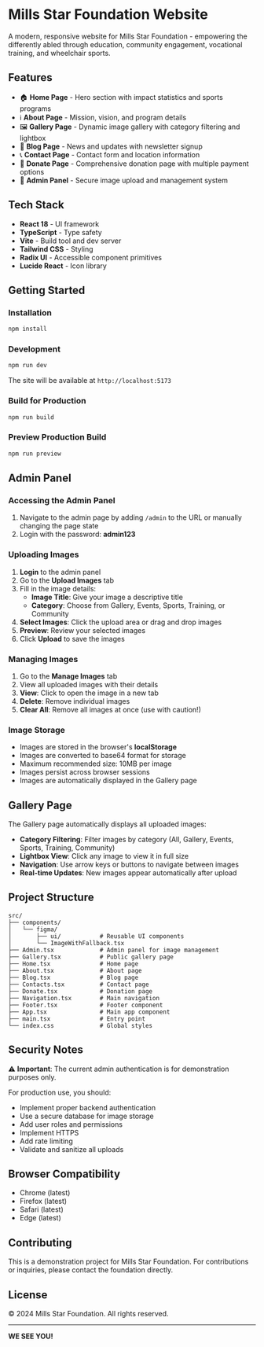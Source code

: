 # Mills Star Foundation Website

A modern, responsive website for Mills Star Foundation - empowering the differently abled through education, community engagement, vocational training, and wheelchair sports.

## Features

- 🏠 **Home Page** - Hero section with impact statistics and sports programs
- ℹ️ **About Page** - Mission, vision, and program details
- 🖼️ **Gallery Page** - Dynamic image gallery with category filtering and lightbox
- 📝 **Blog Page** - News and updates with newsletter signup
- 📞 **Contact Page** - Contact form and location information
- 💝 **Donate Page** - Comprehensive donation page with multiple payment options
- 🔐 **Admin Panel** - Secure image upload and management system

## Tech Stack

- **React 18** - UI framework
- **TypeScript** - Type safety
- **Vite** - Build tool and dev server
- **Tailwind CSS** - Styling
- **Radix UI** - Accessible component primitives
- **Lucide React** - Icon library

## Getting Started

### Installation

```bash
npm install
```

### Development

```bash
npm run dev
```

The site will be available at `http://localhost:5173`

### Build for Production

```bash
npm run build
```

### Preview Production Build

```bash
npm run preview
```

## Admin Panel

### Accessing the Admin Panel

1. Navigate to the admin page by adding `/admin` to the URL or manually changing the page state
2. Login with the password: **admin123**

### Uploading Images

1. **Login** to the admin panel
2. Go to the **Upload Images** tab
3. Fill in the image details:
   - **Image Title**: Give your image a descriptive title
   - **Category**: Choose from Gallery, Events, Sports, Training, or Community
4. **Select Images**: Click the upload area or drag and drop images
5. **Preview**: Review your selected images
6. Click **Upload** to save the images

### Managing Images

1. Go to the **Manage Images** tab
2. View all uploaded images with their details
3. **View**: Click to open the image in a new tab
4. **Delete**: Remove individual images
5. **Clear All**: Remove all images at once (use with caution!)

### Image Storage

- Images are stored in the browser's **localStorage**
- Images are converted to base64 format for storage
- Maximum recommended size: 10MB per image
- Images persist across browser sessions
- Images are automatically displayed in the Gallery page

## Gallery Page

The Gallery page automatically displays all uploaded images:

- **Category Filtering**: Filter images by category (All, Gallery, Events, Sports, Training, Community)
- **Lightbox View**: Click any image to view it in full size
- **Navigation**: Use arrow keys or buttons to navigate between images
- **Real-time Updates**: New images appear automatically after upload

## Project Structure

```
src/
├── components/
│   └── figma/
│       ├── ui/           # Reusable UI components
│       └── ImageWithFallback.tsx
├── Admin.tsx             # Admin panel for image management
├── Gallery.tsx           # Public gallery page
├── Home.tsx              # Home page
├── About.tsx             # About page
├── Blog.tsx              # Blog page
├── Contacts.tsx          # Contact page
├── Donate.tsx            # Donation page
├── Navigation.tsx        # Main navigation
├── Footer.tsx            # Footer component
├── App.tsx               # Main app component
├── main.tsx              # Entry point
└── index.css             # Global styles
```

## Security Notes

⚠️ **Important**: The current admin authentication is for demonstration purposes only.

For production use, you should:
- Implement proper backend authentication
- Use a secure database for image storage
- Add user roles and permissions
- Implement HTTPS
- Add rate limiting
- Validate and sanitize all uploads

## Browser Compatibility

- Chrome (latest)
- Firefox (latest)
- Safari (latest)
- Edge (latest)

## Contributing

This is a demonstration project for Mills Star Foundation. For contributions or inquiries, please contact the foundation directly.

## License

© 2024 Mills Star Foundation. All rights reserved.

---

**WE SEE YOU!**
